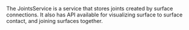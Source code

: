 The JointsService is a service that stores joints created by surface connections. It also has API available for visualizing surface to surface contact, and joining surfaces together.